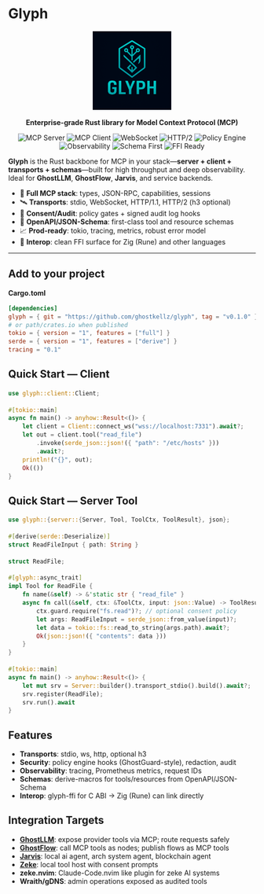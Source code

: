 
# Glyph

<div align="center">
  <img src="assets/glyph-logo.png" alt="Glyph Logo" width="160" height="160">

  **Enterprise-grade Rust library for Model Context Protocol (MCP)**

  ![MCP Server](https://img.shields.io/badge/MCP-Server-blue)
  ![MCP Client](https://img.shields.io/badge/MCP-Client-green)
  ![WebSocket](https://img.shields.io/badge/Transport-WebSocket-orange)
  ![HTTP/2](https://img.shields.io/badge/Transport-HTTP%2F2-orange)
  ![Policy Engine](https://img.shields.io/badge/Security-Policy%20Engine-red)
  ![Observability](https://img.shields.io/badge/Monitoring-Tracing%20%2B%20Metrics-purple)
  ![Schema First](https://img.shields.io/badge/API-Schema%20First-yellow)
  ![FFI Ready](https://img.shields.io/badge/Interop-FFI%20Ready-lightgrey)
</div>

**Glyph** is the Rust backbone for MCP in your stack—**server + client + transports + schemas**—built for high throughput and deep observability. Ideal for **GhostLLM**, **GhostFlow**, **Jarvis**, and service backends.

- 🧠 **Full MCP stack**: types, JSON-RPC, capabilities, sessions
- 🛰️ **Transports**: stdio, WebSocket, HTTP/1.1, HTTP/2 (h3 optional)
- 🔐 **Consent/Audit**: policy gates + signed audit log hooks
- 📜 **OpenAPI/JSON-Schema**: first-class tool and resource schemas
- 📈 **Prod-ready**: tokio, tracing, metrics, robust error model
- 🔗 **Interop**: clean FFI surface for Zig (Rune) and other languages

---

## Add to your project

**Cargo.toml**
```toml
[dependencies]
glyph = { git = "https://github.com/ghostkellz/glyph", tag = "v0.1.0" }
# or path/crates.io when published
tokio = { version = "1", features = ["full"] }
serde = { version = "1", features = ["derive"] }
tracing = "0.1"
```

## Quick Start — Client

```rust
use glyph::client::Client;

#[tokio::main]
async fn main() -> anyhow::Result<()> {
    let client = Client::connect_ws("wss://localhost:7331").await?;
    let out = client.tool("read_file")
        .invoke(serde_json::json!({ "path": "/etc/hosts" }))
        .await?;
    println!("{}", out);
    Ok(())
}
```

## Quick Start — Server Tool

```rust
use glyph::{server::{Server, Tool, ToolCtx, ToolResult}, json};

#[derive(serde::Deserialize)]
struct ReadFileInput { path: String }

struct ReadFile;

#[glyph::async_trait]
impl Tool for ReadFile {
    fn name(&self) -> &'static str { "read_file" }
    async fn call(&self, ctx: &ToolCtx, input: json::Value) -> ToolResult<json::Value> {
        ctx.guard.require("fs.read")?; // optional consent policy
        let args: ReadFileInput = serde_json::from_value(input)?;
        let data = tokio::fs::read_to_string(args.path).await?;
        Ok(json::json!({ "contents": data }))
    }
}

#[tokio::main]
async fn main() -> anyhow::Result<()> {
    let mut srv = Server::builder().transport_stdio().build().await?;
    srv.register(ReadFile);
    srv.run().await
}
```

## Features

- **Transports**: stdio, ws, http, optional h3
- **Security**: policy engine hooks (GhostGuard-style), redaction, audit
- **Observability**: tracing, Prometheus metrics, request IDs
- **Schemas**: derive-macros for tools/resources from OpenAPI/JSON-Schema
- **Interop**: glyph-ffi for C ABI → Zig (Rune) can link directly

## Integration Targets

- **[GhostLLM](https://github.com/ghostkellz/ghostllm)**: expose provider tools via MCP; route requests safely
- **[GhostFlow](https://github.com/ghostkellz/ghostflow)**: call MCP tools as nodes; publish flows as MCP tools
- **[Jarvis](https://github.com/ghostkellz/jarvis)**: local ai agent, arch system agent, blockchain agent
- **[Zeke](https://github.com/ghostkellz/zeke)**: local tool host with consent prompts
- **zeke.nvim**: Claude-Code.nvim like plugin for zeke AI systems
- **Wraith/gDNS**: admin operations exposed as audited tools
